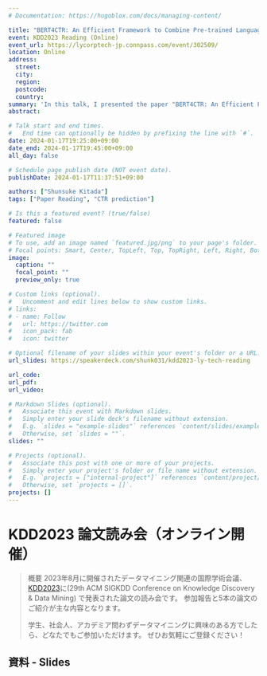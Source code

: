 ```yaml
---
# Documentation: https://hugoblox.com/docs/managing-content/

title: "BERT4CTR: An Efficient Framework to Combine Pre-trained Language Model with Non-textual Features for CTR Prediction (KDD'23)"
event: KDD2023 Reading (Online)
event_url: https://lycorptech-jp.connpass.com/event/302509/
location: Online
address:
  street:
  city:
  region:
  postcode:
  country:
summary: 'In this talk, I presented the paper "BERT4CTR: An Efficient Framework to Combine Pre-trained Language Model with Non-textual Features for CTR Prediction"'
abstract:

# Talk start and end times.
#   End time can optionally be hidden by prefixing the line with `#`.
date: 2024-01-17T19:25:00+09:00
date_end: 2024-01-17T19:45:00+09:00
all_day: false

# Schedule page publish date (NOT event date).
publishDate: 2024-01-17T11:37:51+09:00

authors: ["Shunsuke Kitada"]
tags: ["Paper Reading", "CTR prediction"]

# Is this a featured event? (true/false)
featured: false

# Featured image
# To use, add an image named `featured.jpg/png` to your page's folder. 
# Focal points: Smart, Center, TopLeft, Top, TopRight, Left, Right, BottomLeft, Bottom, BottomRight.
image:
  caption: ""
  focal_point: ""
  preview_only: true

# Custom links (optional).
#   Uncomment and edit lines below to show custom links.
# links:
# - name: Follow
#   url: https://twitter.com
#   icon_pack: fab
#   icon: twitter

# Optional filename of your slides within your event's folder or a URL.
url_slides: https://speakerdeck.com/shunk031/kdd2023-ly-tech-reading

url_code:
url_pdf:
url_video:

# Markdown Slides (optional).
#   Associate this event with Markdown slides.
#   Simply enter your slide deck's filename without extension.
#   E.g. `slides = "example-slides"` references `content/slides/example-slides.md`.
#   Otherwise, set `slides = ""`.
slides: ""

# Projects (optional).
#   Associate this post with one or more of your projects.
#   Simply enter your project's folder or file name without extension.
#   E.g. `projects = ["internal-project"]` references `content/project/deep-learning/index.md`.
#   Otherwise, set `projects = []`.
projects: []
---
```


# KDD2023 論文読み会（オンライン開催）

> 概要 2023年8月に開催されたデータマイニング関連の国際学術会議、[KDD2023](https://kdd.org/kdd2023/)に(29th ACM SIGKDD Conference on Knowledge Discovery & Data Mining) で発表された論文の読み会です。
> 参加報告と5本の論文のご紹介が主な内容となります。
> 
> 学生、社会人、アカデミア問わずデータマイニングに興味のある方でしたら、どなたでもご参加いただけます。
> ぜひお気軽にご登録ください！

## 資料 - Slides

<script defer class="speakerdeck-embed" data-id="9eb95df7335e4297b9fe13f8eccd2e3b" data-ratio="1.7772511848341233" src="//speakerdeck.com/assets/embed.js"></script>
